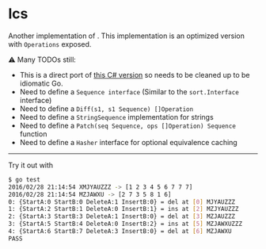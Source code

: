 # lcs

Another implementation of [](https://en.wikipedia.org/wiki/Longest_common_subsequence_problem). This implementation is an optimized version with `Operations` exposed.

:warning: Many TODOs still:

* This is a direct port of [this C# version](http://www.mathertel.de/Diff/ViewSrc.aspx) so needs to be cleaned up to be idiomatic Go.
* Need to define a `Sequence interface` (Similar to the `sort.Interface` interface)
* Need to define a `Diff(s1, s1 Sequence) []Operation`
* Need to define a `StringSequence` implementation for strings
* Need to define a `Patch(seq Sequence, ops []Operation) Sequence` function
* Need to define a `Hasher` interface for optional equivalence caching

---

Try it out with

``` sh
$ go test
2016/02/28 21:14:54 XMJYAUZZZ -> [1 2 3 4 5 6 7 7 7]
2016/02/28 21:14:54 MZJAWXU -> [2 7 3 5 8 1 6]
0: {StartA:0 StartB:0 DeleteA:1 InsertB:0} = del at [0] MJYAUZZZ
1: {StartA:2 StartB:1 DeleteA:0 InsertB:1} = ins at [2] MZJYAUZZZ
2: {StartA:3 StartB:3 DeleteA:1 InsertB:0} = del at [3] MZJAUZZZ
3: {StartA:5 StartB:4 DeleteA:0 InsertB:2} = ins at [5] MZJAWXUZZZ
4: {StartA:6 StartB:7 DeleteA:3 InsertB:0} = del at [6] MZJAWXU
PASS
```
